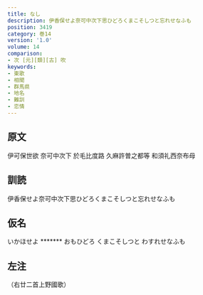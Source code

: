 ```yaml
---
title: なし
description: 伊香保せよ奈可中次下思ひどろくまこそしつと忘れせなふも
position: 3419
category: 巻14
version: '1.0'
volume: 14
comparison:
- 次 [元][類][古] 吹
keywords:
- 東歌
- 相聞
- 群馬県
- 地名
- 難訓
- 恋情
---
```


## 原文

伊可保世欲 奈可中次下 於毛比度路 久麻許曽之都等 和須礼西奈布母

## 訓読

伊香保せよ奈可中次下思ひどろくまこそしつと忘れせなふも

## 仮名

いかほせよ ******* おもひどろ くまこそしつと わすれせなふも

## 左注

（右廿二首上野國歌）
